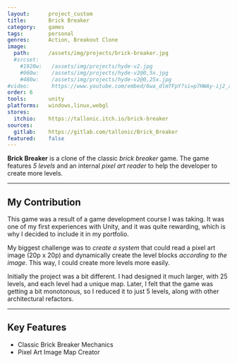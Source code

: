 ```yaml
---
layout:      project_custom
title:       Brick Breaker
category:    games
tags:        personal
genres:      Action, Breakout Clone
image:
  path:      /assets/img/projects/brick-breaker.jpg
  #srcset:
    #1920w:   /assets/img/projects/hyde-v2.jpg
    #960w:    /assets/img/projects/hyde-v2@0,5x.jpg
    #480w:    /assets/img/projects/hyde-v2@0,25x.jpg
#video:       https://www.youtube.com/embed/6wa_dlmTFpY?si=p7HWAy-ij2_aQ1hI
order: 6
tools:       unity
platforms:   windows,linux,webgl
stores:
  itchio:    https://tallonic.itch.io/brick-breaker
sources:
  gitlab:    https://gitlab.com/tallonic/Brick_Breaker
featured:    false
---
```

<!-- This is commented out. -->

**Brick Breaker** is a clone of the classic *brick breaker* game.
The game features *5 levels* and an internal *pixel art reader* to help the developer to create more levels.

***

## My Contribution
This game was a result of a game development course I was taking.
It was one of my first experiences with Unity, and it was quite rewarding, which is why I decided to include it in my portfolio.

My biggest challenge was to *create a system* that could read a pixel art image (20p x 20p) and dynamically create the level blocks *according to the image*. This way, I could create more levels more easily.

Initially the project was a bit different. I had designed it much larger, with 25 levels, and each level had a unique map. Later, I felt that the game was getting a bit monotonous, so I reduced it to just 5 levels, along with other architectural refactors.

***

## Key Features
- Classic Brick Breaker Mechanics
- Pixel Art Image Map Creator